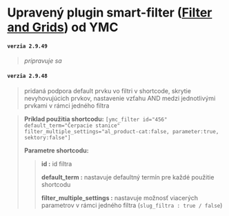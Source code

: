 # Upravený plugin smart-filter ([Filter and Grids](https://github.com/YMC-22/smart-filter)) od YMC

#### `verzia 2.9.49`
  > *pripravuje sa*

#### `verzia 2.9.48`
  > pridaná podpora default prvku vo filtri v shortcode, skrytie nevyhovujúcich prvkov, nastavenie vzťahu AND medzi jednotlivými prvkami v rámci jedného filtra

  >**Príklad použitia shortcodu:** `[ymc_filter id="456" default_term="Čerpacie stanice" filter_multiple_settings="al_product-cat:false, parameter:true, sektory:false"]`
  >
  >**Parametre shortcodu:**
  >
  >>**id :** id filtra
  >>
  >>**default_term :** nastavuje defaultný termín pre každé použitie shortcodu
  >>
  >>**filter_multiple_settings :** nastavuje možnosť viacerých parametrov v rámci jedného filtra (`slug_filtra : true / false`)
